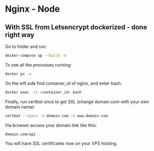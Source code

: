 # Nginx - Node
## With SSL from Letsencrypt dockerized - done right way

Go to folder and run:
```sh
docker-compose up --build -d
```

To see all the processes running:
```sh
docker ps -a
```
On the left side find container_id of nginx, and enter bash:
```sh
docker exec -it <container_id> bash
```

Finally, run certbot once to get SSL (change domain.com with your own domain name):
```sh
certbot --nginx -d domain.com -d www.domain.com
```

Via browser access your domain link like this:
```sh
domain.com/api
```

You will have SSL certificates now on your VPS hosting.